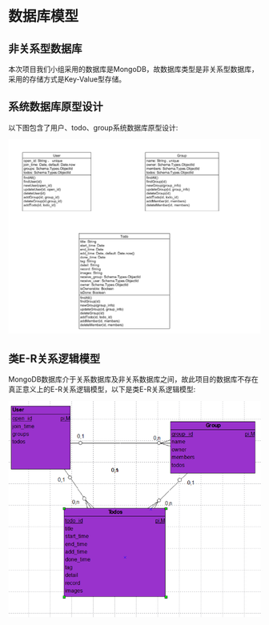 # 数据库模型

## 非关系型数据库

本次项目我们小组采用的数据库是MongoDB，故数据库类型是非关系型数据库，采用的存储方式是Key-Value型存储。

## 系统数据库原型设计

以下图包含了用户、todo、group系统数据库原型设计:

![](../../Assets/database1.jpg)

## 类E-R关系逻辑模型

MongoDB数据库介于关系数据库及非关系数据库之间，故此项目的数据库不存在真正意义上的E-R关系逻辑模型，以下是类E-R关系逻辑模型:

![](../../Assets/database2.jpg)

